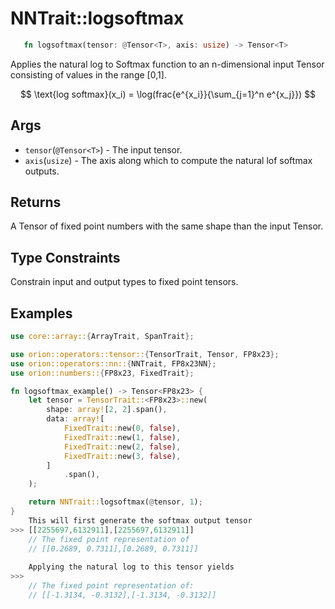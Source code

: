 # NNTrait::logsoftmax

```rust 
   fn logsoftmax(tensor: @Tensor<T>, axis: usize) -> Tensor<T>
```

Applies the natural log to Softmax function to an n-dimensional input Tensor consisting of values in the range \[0,1].

$$
\text{log softmax}(x_i) = \log(frac{e^{x_i}}{\sum_{j=1}^n e^{x_j}})
$$

## Args

* `tensor`(`@Tensor<T>`) - The input tensor.
* `axis`(`usize`) - The axis along which to compute the natural lof softmax outputs.

## Returns

A Tensor of fixed point numbers with the same shape than the input Tensor.

## Type Constraints

Constrain input and output types to fixed point tensors.

## Examples

```rust
use core::array::{ArrayTrait, SpanTrait};

use orion::operators::tensor::{TensorTrait, Tensor, FP8x23};
use orion::operators::nn::{NNTrait, FP8x23NN};
use orion::numbers::{FP8x23, FixedTrait};

fn logsoftmax_example() -> Tensor<FP8x23> {
    let tensor = TensorTrait::<FP8x23>::new(
        shape: array![2, 2].span(),
        data: array![
            FixedTrait::new(0, false),
            FixedTrait::new(1, false),
            FixedTrait::new(2, false),
            FixedTrait::new(3, false),
        ]
            .span(),
    );

    return NNTrait::logsoftmax(@tensor, 1);
}
    This will first generate the softmax output tensor
>>> [[2255697,6132911],[2255697,6132911]]
    // The fixed point representation of
    // [[0.2689, 0.7311],[0.2689, 0.7311]]
    
    Applying the natural log to this tensor yields
>>> 
    // The fixed point representation of:
    // [[-1.3134, -0.3132],[-1.3134, -0.3132]]
```
